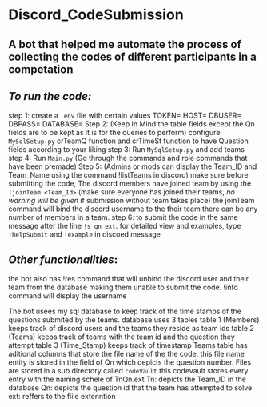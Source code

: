# Discord_CodeSubmission
## A bot that helped me automate the process of collecting the codes of different participants in a competation

## *To run the code:*
  step 1: create a `.env` file with certain values
    TOKEN=<discord bot token>
    HOST=<host for MySqlDb>
    DBUSER=<MySqlDb user>
    DBPASS=<password for DBUSER>
    DATABASE=<Database Name>
  Step 2:
    (Keep In Mind the table fields except the Qn fields are to be kept as it is for the queries to perform)
    configure `MySqlSetup.py` crTeamQ function and crTimeSt function to have Question fields according to your liking 
  step 3:
    Run `MySqlSetup.py` and add teams
  step 4:
    Run `Main.py` (Go through the commands and role commands that have been premade)
  Step 5:
    (Admins or mods can display the Team_ID and Team_Name using the command !listTeams in discord)
    make sure before submitting the code, The discord members have joined team by using the `!joinTeam <Team_Id>`
    (make sure everyone has joined their teams, _no warning will be given_ if submission without team takes place)
    the joinTeam command will bind the discord username to the their team there can be any number of members in a team.
  step 6:
    to submit the code in the same message after the line `!s qn ext`.
    for detailed view and examples, type `!helpSubmit` and `!example` in discoed message
    
## *Other functionalities*:
  the bot also has !res <username> command that will unbind the discord user and their team from the database making them unable to submit the code.
  !info command will display the username

The bot usees my sql database to keep track of the time stamps of the questions submited by the teams.
database uses 3 tables 
  table 1 (Members)
    keeps track of discord users and the teams they reside as team ids
  table 2 (Teams)
    keeps track of teams with the team id and the question they attempt
  table 3 (Time_Stamp)
    keeps track of timestamp
Teams table has aditional columns that store the file name of the the code. this file name entity is stored in the field of Qn which depicts the question number.
Files are stored in a sub directory called `codeVault` this codevault stores every entry with the naming schele of TnQn.ext 
  Tn:  depicts the Team_ID in the database
  Qn:  depicts the question id that the team has attempted to solve
  ext: reffers to the fiile extenntion
